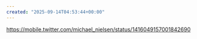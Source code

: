 ```yaml
---
created: "2025-09-14T04:53:44+00:00"
---
```

https://mobile.twitter.com/michael_nielsen/status/1416049157001842690

 